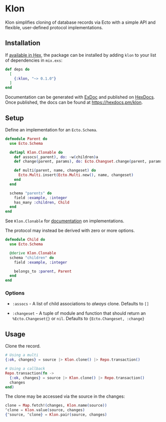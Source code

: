 # Klon

Klon simplifies cloning of database records via Ecto with a simple API and
flexible, user-defined protocol implementations.

## Installation

If [available in Hex](https://hex.pm/docs/publish), the package can be installed
by adding `klon` to your list of dependencies in `mix.exs`:

```elixir
def deps do
  [
    {:klon, "~> 0.1.0"}
  ]
end
```

Documentation can be generated with [ExDoc](https://github.com/elixir-lang/ex_doc)
and published on [HexDocs](https://hexdocs.pm). Once published, the docs can
be found at <https://hexdocs.pm/klon>.

<!-- MDOC -->

## Setup

Define an implementation for an `Ecto.Schema`.

```elixir
defmodule Parent do
  use Ecto.Schema

  defimpl Klon.Clonable do
    def assocs(_parent), do: ~w(children)a
    def change(parent, params), do: Ecto.Changset.change(parent, params)

    def multi(parent, name, changeset) do
      Ecto.Multi.insert(Ecto.Multi.new(), name, changeset)
    end
  end

  schema "parents" do
    field :example, :integer
    has_many :children, Child
  end
end
```

See `Klon.Clonable` for [documentation](lib/klon/clonable.ex) on implementations.

The protocol may instead be derived with zero or more options.

```elixir
defmodule Child do
  use Ecto.Schema

  @derive Klon.Clonable
  schema "children" do
    field :example, :integer

    belongs_to :parent, Parent
  end
end
```

### Options

- `:assocs` - A list of child associations to _always_ clone. Defaults to `[]`

- `:changeset` - A tuple of module and function that should return an
  `%Ecto.Changeset{}` or `nil`.
  Defaults to `{Ecto.Changeset, :change}`

## Usage

Clone the record.

```elixir
# Using a multi
{:ok, changes} = source |> Klon.clone() |> Repo.transaction()

# Using a callback
Repo.transaction(fn ->
  {:ok, changes} = source |> Klon.clone() |> Repo.transaction()
  changes
end)
```

The clone may be accessed via the source in the changes:

```elixir
clone = Map.fetch!(changes, Klon.name(source))
^clone = Klon.value(source, changes)
{^source, ^clone} = Klon.pair(source, changes)
```

<!-- MDOC -->
